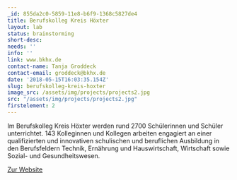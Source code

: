 ```yaml
---
_id: 855da2c0-5859-11e8-b6f9-1368c5827de4
title: Berufskolleg Kreis Höxter
layout: lab
status: brainstorming
short-desc:
needs: ''
info: ''
link: www.bkhx.de
contact-name: Tanja Groddeck
contact-email: groddeck@bkhx.de
date: '2018-05-15T16:03:35.154Z'
slug: berufskolleg-kreis-hoxter
image_src: /assets/img/projects/projects2.jpg
src: "/assets/img/projects/projects2.jpg"
firstelement: 2
---
```

Im Berufskolleg Kreis Höxter werden rund 2700 Schülerinnen und Schüler unterrichtet. 143 Kolleginnen und Kollegen arbeiten engagiert an einer qualifizierten und innovativen schulischen und beruflichen Ausbildung in den Berufsfeldern Technik, Ernährung und Hauswirtschaft, Wirtschaft sowie Sozial- und Gesundheitswesen.

<a class="edu-btn black" href="http://www.bkhx.de/">Zur Website</a><br><br>
